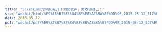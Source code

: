 ```yaml
---
title: "517彩虹骑行@向阳花开丨为爱发声，勇敢做自己！"
src: "wechat/html/%E9%85%B7%E5%84%BF%E8%AE%BA%E5%9D%9B_2015-05-12_517%E5%BD%A9%E8%99%B9%E9%AA%91%E8%A1%8C%40%E5%90%91%E9%98%B3%E8%8A%B1%E5%BC%80%E4%B8%A8%E4%B8%BA%E7%88%B1%E5%8F%91%E5%A3%B0%EF%BC%8C%E5%8B%87%E6%95%A2%E5%81%9A%E8%87%AA%E5%B7%B1%EF%BC%81.html"
date: 2015-05-12
pdf: "wechat/pdf/%E9%85%B7%E5%84%BF%E8%AE%BA%E5%9D%9B_2015-05-12_517%E5%BD%A9%E8%99%B9%E9%AA%91%E8%A1%8C%40%E5%90%91%E9%98%B3%E8%8A%B1%E5%BC%80%E4%B8%A8%E4%B8%BA%E7%88%B1%E5%8F%91%E5%A3%B0%EF%BC%8C%E5%8B%87%E6%95%A2%E5%81%9A%E8%87%AA%E5%B7%B1%EF%BC%81.pdf"
---
```

